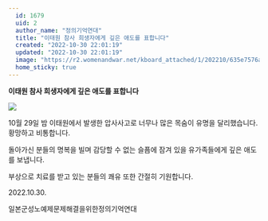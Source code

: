 ```yaml
---
  id: 1679
  uid: 2
  author_name: "정의기억연대"
  title: "이태원 참사 희생자에게 깊은 애도를 표합니다"
  created: "2022-10-30 22:01:19"
  updated: "2022-10-30 22:01:19"
  image: "https://r2.womenandwar.net/kboard_attached/1/202210/635e7576aa2656255810.jpeg"
  home_sticky: true
---
```

**이태원 참사 희생자에게 깊은 애도를 표합니다**

![](https://r2.womenandwar.net/kboard_attached/1/202210/635e7576aa2656255810.jpeg)

10월 29일 밤 이태원에서 발생한 압사사고로 너무나 많은 목숨이 유명을 달리했습니다. 황망하고 비통합니다.

돌아가신 분들의 명복을 빌며 감당할 수 없는 슬픔에 잠겨 있을 유가족들에게 깊은 애도를 보냅니다.

부상으로 치료를 받고 있는 분들의 쾌유 또한 간절히 기원합니다.

2022.10.30.

일본군성노예제문제해결을위한정의기억연대